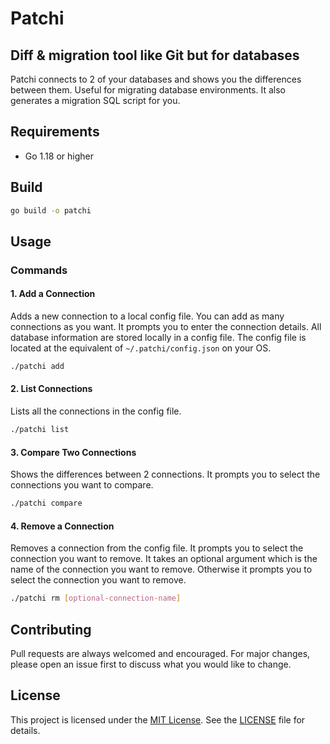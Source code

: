 # Patchi

## Diff & migration tool like Git but for databases
Patchi connects to 2 of your databases and shows you the differences between them. Useful for
migrating database environments. It also generates a migration SQL script for you.


## Requirements
- Go 1.18 or higher

## Build
```bash
go build -o patchi
```

## Usage

### Commands

#### 1. Add a Connection
Adds a new connection to a local config file. You can add as many connections as you want. It prompts you to enter the connection details.
All database information are stored locally in a config file. The config file is located at the equivalent of `~/.patchi/config.json` on your OS.
```bash
./patchi add
```

#### 2. List Connections
Lists all the connections in the config file.
```bash
./patchi list
```

#### 3. Compare Two Connections
Shows the differences between 2 connections. It prompts you to select the connections you want to compare.
```bash
./patchi compare
```

#### 4. Remove a Connection
Removes a connection from the config file. It prompts you to select the connection you want to remove.
It takes an optional argument which is the name of the connection you want to remove. Otherwise it prompts you to select the connection you want to remove.
```bash
./patchi rm [optional-connection-name]
```


## Contributing
Pull requests are always welcomed and encouraged. For major changes, please open an issue first to discuss what you would like to change.

## License
This project is licensed under the [MIT License](https://choosealicense.com/licenses/mit/). See the [LICENSE](LICENSE) file for details.
